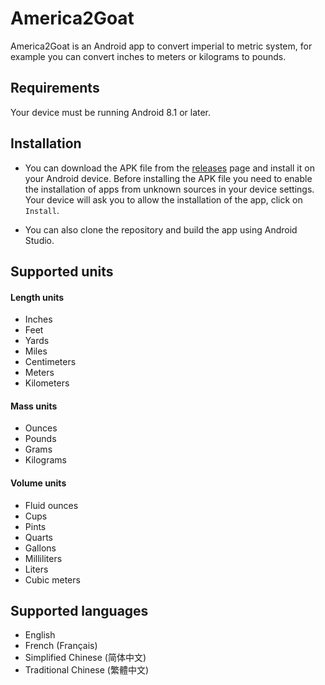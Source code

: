 # America2Goat

America2Goat is an Android app to convert imperial to metric system, for example you can convert inches to meters or kilograms to pounds.


## Requirements

Your device must be running Android 8.1 or later.


## Installation

- You can download the APK file from the [releases](https://github.com/Ferfoui/America2Goat/releases) page and install it on your Android device.
Before installing the APK file you need to enable the installation of apps from unknown sources in your device settings.
Your device will ask you to allow the installation of the app, click on `Install`.

- You can also clone the repository and build the app using Android Studio.


## Supported units

#### Length units
- Inches
- Feet
- Yards
- Miles
- Centimeters
- Meters
- Kilometers

#### Mass units
- Ounces
- Pounds
- Grams
- Kilograms

#### Volume units
- Fluid ounces
- Cups
- Pints
- Quarts
- Gallons
- Milliliters
- Liters
- Cubic meters


## Supported languages

- English
- French (Français)
- Simplified Chinese (简体中文)
- Traditional Chinese (繁體中文)
